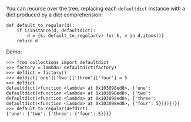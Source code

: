 You can recurse over the tree, replacing each `defaultdict` instance with a dict produced by a dict comprehension:

    def default_to_regular(d):
        if isinstance(d, defaultdict):
            d = {k: default_to_regular(v) for k, v in d.items()}
        return d

Demo:

    >>> from collections import defaultdict
    >>> factory = lambda: defaultdict(factory)
    >>> defdict = factory()
    >>> defdict['one']['two']['three']['four'] = 5
    >>> defdict
    defaultdict(<function <lambda> at 0x103098ed8>, {'one': defaultdict(<function <lambda> at 0x103098ed8>, {'two': defaultdict(<function <lambda> at 0x103098ed8>, {'three': defaultdict(<function <lambda> at 0x103098ed8>, {'four': 5})})})})
    >>> default_to_regular(defdict)
    {'one': {'two': {'three': {'four': 5}}}}

